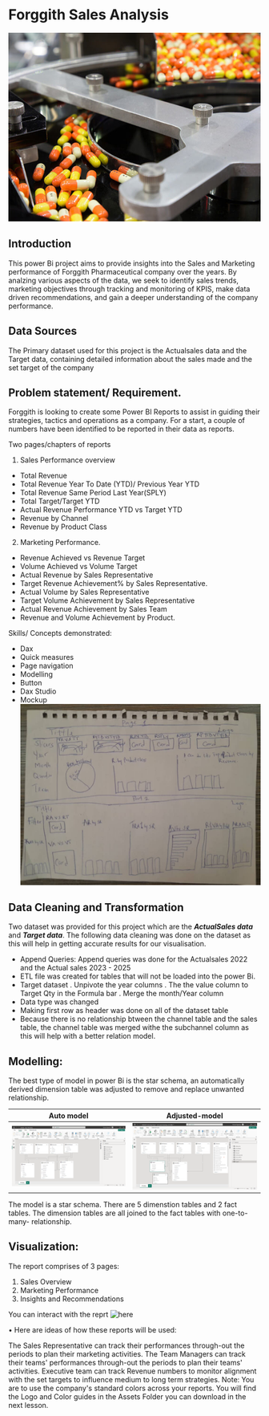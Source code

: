 # Forggith Sales Analysis

![](manufacturers.jpg)

## Introduction

This power Bi project aims to provide insights into the Sales and Marketing performance of Forggith Pharmaceutical company over the years. By analzing various aspects of the data, we seek to identify sales trends, marketing objectives through tracking and monitoring of KPIS, make data driven recommendations, and gain a deeper understanding of the company performance.

## Data Sources
The Primary dataset used for this project is the Actualsales data and the Target data, containing detailed information about the sales made and the set target of the company

## Problem statement/ Requirement.

Forggith is looking to create some Power BI Reports to assist in guiding their strategies, tactics and operations as a company. For a start, a couple of numbers have been identified to be reported in their data as reports.

Two pages/chapters of reports
1. Sales Performance overview
  - Total Revenue
  - Total Revenue Year To Date (YTD)/ Previous Year YTD
  - Total Revenue Same Period Last Year(SPLY)
  - Total Target/Target YTD
  - Actual Revenue Performance YTD vs Target YTD
  - Revenue by Channel
  - Revenue by Product Class

2. Marketing Performance. 
  -  Revenue Achieved vs Revenue Target
  -  Volume Achieved vs Volume Target
  -  Actual Revenue by Sales Representative
  -  Target Revenue Achievement% by Sales Representative.
  -  Actual Volume by Sales Representative
  -  Target Volume Achievement by Sales Representative
  -  Actual Revenue Achievement by Sales Team
  -  Revenue and Volume Achievement by Product.

Skills/ Concepts demonstrated:
-  Dax
-  Quick measures
-  Page navigation
-  Modelling
-  Button
-  Dax Studio
-  Mockup ![](Mockup.jpeg)

## Data Cleaning and Transformation 
Two dataset was provided for this project which are the **_ActualSales data_** and **_Target data_**. The following data cleaning was done on the dataset as this will help in getting accurate results for our visualisation. 

-  Append Queries: Append queries was done for the Actualsales 2022 and the Actual sales 2023 - 2025
-  ETL file was created for tables that will not be loaded into the power Bi.
-  Target dataset
  .  Unpivote the year columns
  .  The the value column to Target Qty in the Formula bar
  .  Merge the month/Year column
-  Data type was changed
-  Making first row as header was done on all of the dataset table
-  Because there is no relationship btween the channel table and the sales table, the channel table was merged withe the subchannel column as this will help with a better relation model.

## Modelling:
The best type of model in power Bi is the star schema, an automatically derived dimension table was adjusted to remove and replace unwanted relationship.

Auto model             |       Adjusted-model
:---------------------:|:---------------------:
![](Modelbefore.png)   |   ![](Modelafter.png)

The model is a star schema.
There are 5 dimenstion tables and 2 fact tables. The dimension tables are all joined to the fact tables with one-to-many- relationship.

## Visualization:

The report comprises of 3 pages:
1.  Sales Overview
2.  Marketing Performance
3.  Insights and Recommendations

You can interact with the reprt ![here](https://app.powerbi.com/view?r=eyJrIjoiODRlMGZhM2UtM2MzYi00ZjYxLTgwNGMtZDMxYmZmYjU4NzdkIiwidCI6IjUwODUxMjk2LTliZDEtNGM1Yi05MDllLWY2M2U0OWVmZWEyNSJ9)


• Here are ideas of how these reports will be used:

The Sales Representative can track their performances through-out the periods to plan their marketing activities.
The Team Managers can track their teams' performances through-out the periods to plan their teams' activities.
Executive team can track Revenue numbers to monitor alignment with the set targets to influence medium to long term strategies.
Note: You are to use the company's standard colors across your reports. You will find the Logo and Color guides in the Assets Folder you can download in the next lesson.



